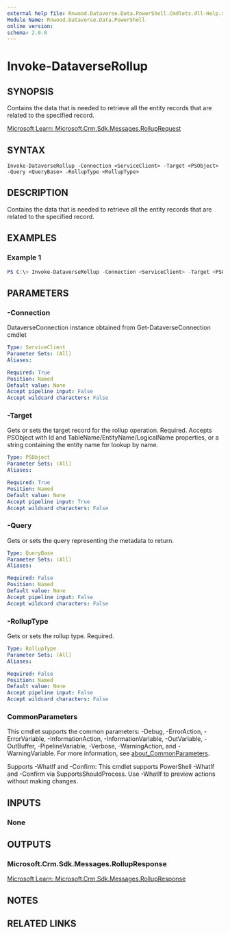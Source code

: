 ```yaml
---
external help file: Rnwood.Dataverse.Data.PowerShell.Cmdlets.dll-Help.xml
Module Name: Rnwood.Dataverse.Data.PowerShell
online version:
schema: 2.0.0
---
```


# Invoke-DataverseRollup

## SYNOPSIS
Contains the data that is needed to retrieve all the entity records that are related to the specified record.

[Microsoft Learn: Microsoft.Crm.Sdk.Messages.RollupRequest](https://learn.microsoft.com/dotnet/api/Microsoft.Crm.Sdk.Messages.RollupRequest)

## SYNTAX

```
Invoke-DataverseRollup -Connection <ServiceClient> -Target <PSObject> -Query <QueryBase> -RollupType <RollupType>
```

## DESCRIPTION
Contains the data that is needed to retrieve all the entity records that are related to the specified record.

## EXAMPLES

### Example 1
```powershell
PS C:\> Invoke-DataverseRollup -Connection <ServiceClient> -Target <PSObject> -Query <QueryBase> -RollupType <RollupType>
```

## PARAMETERS

### -Connection
DataverseConnection instance obtained from Get-DataverseConnection cmdlet

```yaml
Type: ServiceClient
Parameter Sets: (All)
Aliases:

Required: True
Position: Named
Default value: None
Accept pipeline input: False
Accept wildcard characters: False
```

### -Target
Gets or sets the target record for the rollup operation. Required. Accepts PSObject with Id and TableName/EntityName/LogicalName properties, or a string containing the entity name for lookup by name.

```yaml
Type: PSObject
Parameter Sets: (All)
Aliases:

Required: True
Position: Named
Default value: None
Accept pipeline input: True
Accept wildcard characters: False
```

### -Query
Gets or sets the query representing the metadata to return.

```yaml
Type: QueryBase
Parameter Sets: (All)
Aliases:

Required: False
Position: Named
Default value: None
Accept pipeline input: False
Accept wildcard characters: False
```

### -RollupType
Gets or sets the rollup type. Required.

```yaml
Type: RollupType
Parameter Sets: (All)
Aliases:

Required: False
Position: Named
Default value: None
Accept pipeline input: False
Accept wildcard characters: False
```

### CommonParameters
This cmdlet supports the common parameters: -Debug, -ErrorAction, -ErrorVariable, -InformationAction, -InformationVariable, -OutVariable, -OutBuffer, -PipelineVariable, -Verbose, -WarningAction, and -WarningVariable. For more information, see [about_CommonParameters](http://go.microsoft.com/fwlink/?LinkID=113216).

Supports -WhatIf and -Confirm: This cmdlet supports PowerShell -WhatIf and -Confirm via SupportsShouldProcess. Use -WhatIf to preview actions without making changes.

## INPUTS

### None
## OUTPUTS

### Microsoft.Crm.Sdk.Messages.RollupResponse
[Microsoft Learn: Microsoft.Crm.Sdk.Messages.RollupResponse](https://learn.microsoft.com/dotnet/api/Microsoft.Crm.Sdk.Messages.RollupResponse)
## NOTES

## RELATED LINKS
